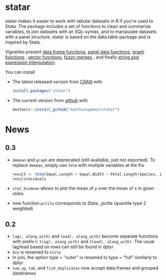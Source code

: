 statar
======

statar makes it easier to work with tabular datasets in R if you're used to Stata. The package includes a set of functions to clean and summarize variables, to join datasets with an SQL-syntax, and to manipulate datasets with a panel
structure. statar is based on the data.table package and is inspired by Stata.

Vignettes present [data.frame functions](vignettes/data.frame.Rmd), [panel data functions](vignettes/panel-data.Rmd), [graph functions](vignettes/graph.Rmd) , [vector functions](vignettes/vector.Rmd), [fuzzy merges](vignettes/merge-records.Rmd) , and finally [string and expression interpolation](vignettes/macros.Rmd).

You can install 

- The latest released version from [CRAN](http://cran.r-project.org/web/packages/statar/index.html) with

	```R
	install.packages("statar")
	```
-  The current version from [github](https://github.com/matthieugomez/statar) with  

	```R
	devtools::install_github("matthieugomez/statar")
	```




# News
## 0.3
- `demean` and `graph` are deprecated (still available, just not exported). To replace `demean`, simply use `felm` with multiple variables at the lhs

	```R
	result <- felm(Sepal.Length + Sepal.Width ~ Petal.Length|Species, iris, na.action = NULL)
	resul$residuals
	```

- `stat_binmean` allows to plot the mean of y over the mean of x in given xtiles
- new function `pctile`  corresponds to Stata _pctile (quantile type 2 weighted)

## 0.2
- `lag(, along_with)` and `lead(, along_with)` become separate functions with prefix t: `tlag(, along_with)` and `tlead(, along_with)`. The usual lag/lead based on rows can still be found in dplyr
- `bin` is renamed to `xtile`
- In join, the option type = "outer" is renamed to type = "full" similarly to dplyr
- `sum_up`, `tab`, and `find_duplicates` now accept data.frames and grouped dataframes




